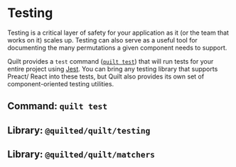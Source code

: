 # Testing

Testing is a critical layer of safety for your application as it (or the team that works on it) scales up. Testing can also serve as a useful tool for documenting the many permutations a given component needs to support.

Quilt provides a `test` command ([`quilt test`](../reference/commands/test)) that will run tests for your entire project using [Jest](). You can bring any testing library that supports Preact/ React into these tests, but Quilt also provides its own set of component-oriented testing utilities.

## Command: `quilt test`

## Library: `@quilted/quilt/testing`

## Library: `@quilted/quilt/matchers`
